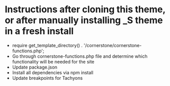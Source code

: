 Instructions after cloning this theme, or after manually installing _S theme in a fresh install
===

- require get_template_directory() . '/cornerstone/cornerstone-functions.php';
- Go through cornerstone-functions.php file and determine which functionality will be needed for the site
- Update package.json
- Install all dependencies via npm install
- Update breakpoints for Tachyons


